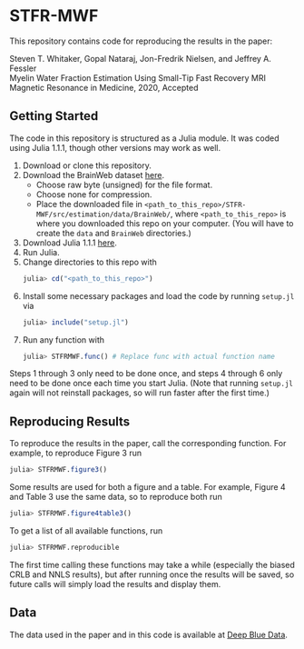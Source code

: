 # STFR-MWF
This repository contains code
for reproducing the results in the paper:

Steven T. Whitaker, Gopal Nataraj, Jon-Fredrik Nielsen, and Jeffrey A. Fessler \
Myelin Water Fraction Estimation Using Small-Tip Fast Recovery MRI \
Magnetic Resonance in Medicine, 2020, Accepted

## Getting Started
The code in this repository is structured as a Julia module.
It was coded using Julia 1.1.1,
though other versions may work as well.

1. Download or clone this repository.
2. Download the BrainWeb dataset [here](https://brainweb.bic.mni.mcgill.ca/cgi/brainweb1?alias=phantom_1.0mm_normal_crisp&download=1).
   - Choose raw byte (unsigned) for the file format.
   - Choose none for compression.
   - Place the downloaded file in `<path_to_this_repo>/STFR-MWF/src/estimation/data/BrainWeb/`,
     where `<path_to_this_repo>` is where you downloaded this repo on your computer.
     (You will have to create the `data` and `BrainWeb` directories.)
3. Download Julia 1.1.1 [here](https://julialang.org/downloads/oldreleases/).
4. Run Julia.
5. Change directories to this repo with
   ```julia
   julia> cd("<path_to_this_repo>")
   ```
6. Install some necessary packages and load the code by running `setup.jl` via
   ```julia
   julia> include("setup.jl")
   ```
7. Run any function with
    ```julia
    julia> STFRMWF.func() # Replace func with actual function name
    ```

Steps 1 through 3 only need to be done once,
and steps 4 through 6 only need to be done once each time you start Julia.
(Note that running `setup.jl` again will not reinstall packages,
so will run faster after the first time.)

## Reproducing Results
To reproduce the results in the paper, call the corresponding function.
For example, to reproduce Figure 3 run
```julia
julia> STFRMWF.figure3()
```
Some results are used for both a figure and a table.
For example, Figure 4 and Table 3 use the same data,
so to reproduce both run
```julia
julia> STFRMWF.figure4table3()
```
To get a list of all available functions, run
```julia
julia> STFRMWF.reproducible
```

The first time calling these functions may take a while
(especially the biased CRLB and NNLS results),
but after running once the results will be saved,
so future calls will simply load the results and display them.

## Data
The data used in the paper and in this code is available at
[Deep Blue Data](https://doi.org/10.7302/nw6e-1d66).

